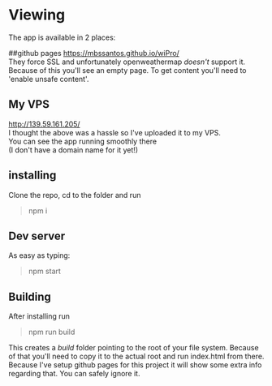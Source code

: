 # Viewing

The app is available in 2 places:

##github pages
https://mbssantos.github.io/wiPro/  
They force SSL and unfortunately openweathermap *doesn't* support it.
Because of this you'll see an empty page.
To get content you'll need to 'enable unsafe content'.

## My VPS
http://139.59.161.205/  
I thought the above was a hassle so I've uploaded it to my VPS.  
You can see the app running smoothly there  
(I don't have a domain name for it yet!)

## installing
Clone the repo, cd to the folder and run
> npm i

## Dev server
As easy as typing:
> npm start

## Building

After installing run
> npm run build

This creates a _build_ folder pointing to the root of your file system.
Because of that you'll need to copy it to the actual root and run index.html from there.
Because I've setup github pages for this project it will show some extra info regarding that.
You can safely ignore it.
